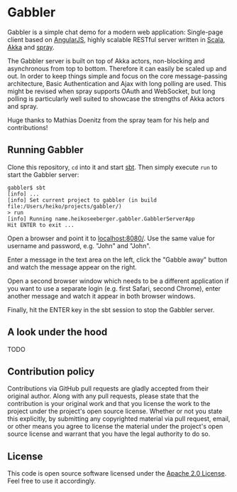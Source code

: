 Gabbler
=======

Gabbler is a simple chat demo for a modern web application: Single-page client based on [AngularJS](http://angularjs.org), highly scalable RESTful server written in [Scala](http://www.scala-lang.org), [Akka](http://akka.io) and [spray](http://spray.io).

The Gabbler server is built on top of Akka actors, non-blocking and asynchronous from top to bottom. Therefore it can easily be scaled up and out. In order to keep things simple and focus on the core message-passing architecture, Basic Authentication and Ajax with long polling are used. This might be revised when spray supports OAuth and WebSocket, but long polling is particularly well suited to showcase the strengths of Akka actors and spray.

Huge thanks to Mathias Doenitz from the spray team for his help and contributions!

Running Gabbler
---------------

Clone this repository, `cd` into it and start [sbt](http://www.scala-sbt.org). Then simply execute `run` to start the Gabbler server:

```
gabbler$ sbt
[info] ...
[info] Set current project to gabbler (in build file:/Users/heiko/projects/gabbler/)
> run
[info] Running name.heikoseeberger.gabbler.GabblerServerApp 
Hit ENTER to exit ...

```

Open a browser and point it to [localhost:8080/](http://localhost:8080/). Use the same value for username and password, e.g. "John" and "John".

Enter a message in the text area on the left, click the "Gabble away" button and watch the message appear on the right.

Open a second browser window which needs to be a different application if you want to use a separate login (e.g. first Safari, second Chrome), enter another message and watch it appear in both browser windows.

Finally, hit the ENTER key in the sbt session to stop the Gabbler server.

A look under the hood
---------------------

TODO

Contribution policy
-------------------

Contributions via GitHub pull requests are gladly accepted from their original author. Along with any pull requests, please state that the contribution is your original work and that you license the work to the project under the project's open source license. Whether or not you state this explicitly, by submitting any copyrighted material via pull request, email, or other means you agree to license the material under the project's open source license and warrant that you have the legal authority to do so.

License
-------

This code is open source software licensed under the [Apache 2.0 License](http://www.apache.org/licenses/LICENSE-2.0.html). Feel free to use it accordingly.
